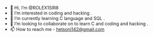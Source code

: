 - 👋 Hi, I’m @ROLEX1SIR8
- 👀 I’m interested in coding and hacking .
- 🌱 I’m currently learning C language and SQL .
- 💞️ I’m looking to collaborate on to learn C and coding and hacking .
- 📫 How to reach me - hetsoni142@gmail.com
